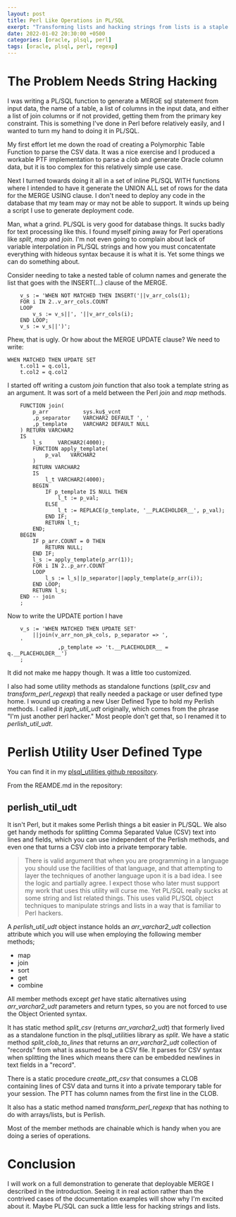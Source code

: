 ```yaml
---
layout: post
title: Perl Like Operations in PL/SQL
exerpt: "Transforming lists and hacking strings from lists is a staple of Perl programming. PL/SQL makes it more challenging than it needs to be. Presenting a better way with the <i>perlish_util_udt</i> Oracle Object type."
date: 2022-01-02 20:30:00 +0500
categories: [oracle, plsql, perl]
tags: [oracle, plsql, perl, regexp]
---
```


# The Problem Needs String Hacking

I was writing a PL/SQL function to generate a MERGE sql statement from input data, the name of a table, 
a list of columns in the input data,
and either a list of join columns or if not provided, getting them from the primary key constraint.
This is something I've done in Perl before relatively easily, and I wanted to turn my hand to
doing it in PL/SQL.

My first effort let me down the road of creating a Polymorphic Table Function to parse the CSV data.
It was a nice exercise and I produced a workable PTF implementation to parse a clob and generate
Oracle column data, but it is too complex for this relatively simple use case.

Next I turned towards doing it all in a set of inline PL/SQL WITH functions where I intended to have
it generate the UNION ALL set of rows for the data for the MERGE USING clause. I don't need to deploy
any code in the database that my team may or may not be able to support. It winds up being
a script I use to generate deployment code.

Man, what a grind.
PL/SQL is very good for database things. It sucks badly for text processing like this.
I found myself pining away for Perl operations like *split*, *map* and *join*. I'm not even going to complain
about lack of variable interpolation in PL/SQL strings and how you must concatentate everything with hideous syntax
because it is what it is. Yet some things we can do something about.

Consider needing to take a nested table of column names and generate the list that goes
with the INSERT(...) clause of the MERGE.

```plsql
    v_s := 'WHEN NOT MATCHED THEN INSERT('||v_arr_cols(1);
    FOR i IN 2..v_arr_cols.COUNT
    LOOP
        v_s := v_s||', '||v_arr_cols(i);
    END LOOP;
    v_s := v_s||')';
```
Phew, that is ugly. Or how about the MERGE UPDATE clause? We need to write:

    WHEN MATCHED THEN UPDATE SET
        t.col1 = q.col1,
        t.col2 = q.col2

I started off writing a custom *join* function that also took a template string as an argument.
It was sort of a meld between the Perl *join* and *map* methods.

```plsql
    FUNCTION join(
        p_arr           sys.ku$_vcnt
        ,p_separator    VARCHAR2 DEFAULT ', '
        ,p_template     VARCHAR2 DEFAULT NULL
    ) RETURN VARCHAR2
    IS
        l_s     VARCHAR2(4000);
        FUNCTION apply_template(
            p_val   VARCHAR2
        )
        RETURN VARCHAR2
        IS
            l_t VARCHAR2(4000);
        BEGIN
            IF p_template IS NULL THEN
                l_t := p_val;
            ELSE 
                l_t := REPLACE(p_template, '__PLACEHOLDER__', p_val);
            END IF;
            RETURN l_t;
        END;
    BEGIN
        IF p_arr.COUNT = 0 THEN
            RETURN NULL;
        END IF;
        l_s := apply_template(p_arr(1));
        FOR i IN 2..p_arr.COUNT
        LOOP
            l_s := l_s||p_separator||apply_template(p_arr(i));
        END LOOP;
        RETURN l_s;
    END -- join
    ;
```

Now to write the UPDATE portion I have
```plsql
    v_s := 'WHEN MATCHED THEN UPDATE SET'
        ||join(v_arr_non_pk_cols, p_separator => ',
    '
                ,p_template => 't.__PLACEHOLDER__ = q.__PLACEHOLDER__')
    ;
```
It did not make me happy though. It was a little too customized.

I also had some utility methods as standalone functions (*split_csv* and *transform_perl_regexp*) that
really needed a package or user defined type home. I wound up creating a new User Defined Type
to hold my Perlish methods. I called it *japh_util_udt* originally, which comes from the phrase "I'm just another perl hacker."
Most people don't get that, so I renamed it to *perlish_util_udt*.

# Perlish Utility User Defined Type

You can find it in 
my [plsql_utilities github repository](https://github.com/lee-lindley/plsql_utilities). 

From the REAMDE.md in the repository:

## perlish_util_udt

It isn't Perl, but it makes some Perlish things a bit easier in PL/SQL. We also get
handy methods for splitting Comma Separated Value (CSV) text into lines and fields,
which you can use independent of the Perlish methods, and even one that turns a CSV
clob into a private temporary table.

> There is valid argument
that when you are programming in a language you should use the facilities of that language, 
and that attempting to layer the techniques of another language upon it is a bad idea. I see the logic
and partially agree. I expect those who later must support my work that uses this utility will curse me. Yet
PL/SQL really sucks at some string and list related things. This uses valid PL/SQL object techniques
to manipulate strings and lists in a way that is familiar to Perl hackers. 

A *perlish_util_udt* object instance holds an *arr_varchar2_udt* collection attribute which you will use when employing the following member methods;

- map
- join
- sort
- get
- combine

All member methods except *get* have static alternatives using *arr_varchar2_udt* parameters and return types, so you
are not forced to use the Object Oriented syntax.

It has static method *split_csv* (returns *arr_varchar2_udt*) that 
formerly lived as a standalone function in the plsql_utilities library as *split*.
We have a static method *split_clob_to_lines* that returns an *arr_varchar2_udt* collection
of "records" from what is assumed to be a CSV file. It parses for CSV syntax when splitting the lines
which means there can be embedded newlines in text fields in a "record".

There is a static procedure *create_ptt_csv* that consumes a CLOB containing lines of CSV data
and turns it into a private temporary table for your session. The PTT has column names from the
first line in the CLOB.

It also has a static method named *transform_perl_regexp* that has nothing to do with arrays/lists, but is Perlish.

Most of the member methods are chainable which is handy when you are doing a series of operations.


# Conclusion

I will work on a full demonstration to generate that deployable MERGE I described
in the introduction. Seeing it in real action rather than the contrived cases
of the documentation examples will show why I'm excited about it. Maybe PL/SQL
can suck a little less for hacking strings and lists.
